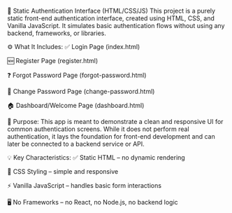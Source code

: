 🔐 Static Authentication Interface (HTML/CSS/JS)
This project is a purely static front-end authentication interface, created using HTML, CSS, and Vanilla JavaScript. It simulates basic authentication flows without using any backend, frameworks, or libraries.

⚙️ What It Includes:
✅ Login Page (index.html)

🆕 Register Page (register.html)

❓ Forgot Password Page (forgot-password.html)

🔄 Change Password Page (change-password.html)

🏠 Dashboard/Welcome Page (dashboard.html)

🎯 Purpose:
This app is meant to demonstrate a clean and responsive UI for common authentication screens. While it does not perform real authentication, it lays the foundation for front-end development and can later be connected to a backend service or API.

💡 Key Characteristics:
✅ Static HTML – no dynamic rendering

🎨 CSS Styling – simple and responsive

⚡ Vanilla JavaScript – handles basic form interactions

🖥️ No Frameworks – no React, no Node.js, no backend logic

